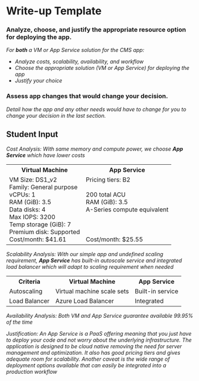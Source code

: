 # Write-up Template

### Analyze, choose, and justify the appropriate resource option for deploying the app.

*For **both** a VM or App Service solution for the CMS app:*
- *Analyze costs, scalability, availability, and workflow*
- *Choose the appropriate solution (VM or App Service) for deploying the app*
- *Justify your choice*

### Assess app changes that would change your decision.

*Detail how the app and any other needs would have to change for you to change your decision in the last section.* 

## Student Input
*Cost Analysis: With same memory and compute power, we choose **App Service** which have lower costs*
<table>
<tr>
<th>Virtual Machine</th>
<th>App Service</th>
</tr>
<tr>
<td>
VM Size: DS1_v2<br>
Family: General purpose<br>
vCPUs: 1<br>
RAM (GiB): 3.5<br>
Data disks: 4<br>
Max IOPS: 3200<br>
Temp storage (GiB): 7<br>
Premium disk: Supported<br>
Cost/month: $41.61<br>
</td>
<td>
Pricing tiers: B2<br>
<br>
200 total ACU<br>
RAM (GiB): 3.5<br>
A-Series compute equivalent<br>
<br>
<br>
<br>
Cost/month: $25.55<br>
</td>
</tr>
</table>

*Scalability Analysis: With our simple app and undefined scaling requirement, **App Service** has built-in autoscale service and integrated load balancer which will adapt to scaling requirement when needed*
<table>
<tr>
<th>Criteria</th>
<th>Virtual Machine</th>
<th>App Service</th>
</tr>
<tr>
<td>Autoscaling</td>
<td>Virtual machine scale sets</td>
<td>Built-in service</td>
</tr>
<tr>
<td>Load Balancer</td>
<td>Azure Load Balancer</td>
<td>Integrated</td>
</tr>
</table>

*Availability Analysis: Both VM and App Service guarantee available 99.95% of the time*

*Justification: 
An App Service is a PaaS offering meaning that you just have to deploy your code and not worry about the underlying infrastructure. The application is designed to be cloud native removing the need for server management and optimization. It also has good pricing tiers and gives adequate room for scalability. Another caveat is the wide range of deployment options available that can easily be integrated into a production workflow*
